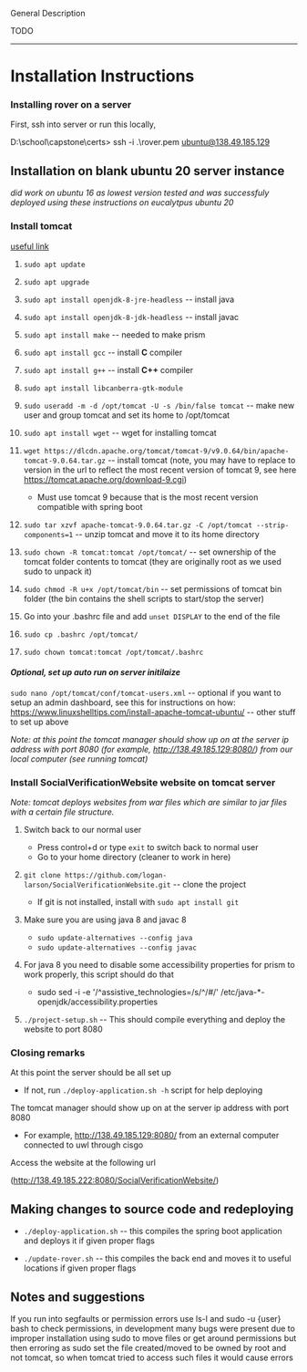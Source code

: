 General Description

TODO

---

# Installation Instructions


### Installing rover on a server

First, ssh into server or run this locally,

D:\school\capstone\certs> ssh -i .\rover.pem ubuntu@138.49.185.129

## Installation on blank ubuntu 20 server instance

*did work on ubuntu 16 as lowest version tested and was successfuly deployed using these instructions on eucalytpus ubuntu 20*

### Install tomcat

[useful link](https://computingforgeeks.com/install-apache-tomcat-on-ubuntu-linux/#:~:text=%20Install%20Apache%20Tomcat%2010%20on%20Ubuntu%2020.04%7C18.04,Apache%20Tomcat%2010%20on%20Ubuntu%2020.04%2F18.04%20More%20)

1. `sudo apt update`

2. `sudo apt upgrade`

3. `sudo apt install openjdk-8-jre-headless` -- install java

4. `sudo apt install openjdk-8-jdk-headless` -- install javac

5. `sudo apt install make` -- needed to make prism

6. `sudo apt install gcc` -- install **C** compiler

7. `sudo apt install g++` -- install **C++** compiler

8. `sudo apt install libcanberra-gtk-module`

9. `sudo useradd -m -d /opt/tomcat -U -s /bin/false tomcat` -- make new user and group tomcat and set its home to /opt/tomcat

10. `sudo apt install wget` -- wget for installing tomcat

11. `wget https://dlcdn.apache.org/tomcat/tomcat-9/v9.0.64/bin/apache-tomcat-9.0.64.tar.gz` -- install tomcat (note, you may have to replace to version in the url to reflect the most recent version of tomcat 9, see here https://tomcat.apache.org/download-9.cgi)
    - Must use tomcat 9 because that is the most recent version compatible with spring boot

12. `sudo tar xzvf apache-tomcat-9.0.64.tar.gz -C /opt/tomcat --strip-components=1` -- unzip tomcat and move it to its home directory

13. `sudo chown -R tomcat:tomcat /opt/tomcat/` -- set ownership of the tomcat folder contents to tomcat (they are originally root as we used sudo to unpack it)

14. `sudo chmod -R u+x /opt/tomcat/bin` -- set permissions of tomcat bin folder (the bin contains the shell scripts to start/stop the server)

15. Go into your .bashrc file and add `unset DISPLAY` to the end of the file

16. `sudo cp .bashrc /opt/tomcat/`

17. `sudo chown tomcat:tomcat /opt/tomcat/.bashrc`

#### *Optional, set up auto run on server initilaize*
`sudo nano /opt/tomcat/conf/tomcat-users.xml` -- optional if you want to setup an admin dashboard, see this for instructions on how: https://www.linuxshelltips.com/install-apache-tomcat-ubuntu/
-- other stuff to set up above

*Note: at this point the tomcat manager should show up on at the server ip address with port 8080 (for example, http://138.49.185.129:8080/) from our local computer (see running tomcat)*

### Install SocialVerificationWebsite website on tomcat server
*Note: tomcat deploys websites from war files which are similar to jar files with a certain file structure.*

1. Switch back to our normal user
    - Press control+d or type `exit` to switch back to normal user
    - Go to your home directory (cleaner to work in here)

2. `git clone https://github.com/logan-larson/SocialVerificationWebsite.git` -- clone the project
    - If git is not installed, install with `sudo apt install git`

3. Make sure you are using java 8 and javac 8
    - `sudo update-alternatives --config java`
    - `sudo update-alternatives --config javac`

4. For java 8 you need to disable some accessibility properties for prism to work properly, this script should do that
    - sudo sed -i -e '/^assistive_technologies=/s/^/#/' /etc/java-*-openjdk/accessibility.properties

5. `./project-setup.sh` -- This should compile everything and deploy the website to port 8080


### Closing remarks

At this point the server should be all set up

- If not, run `./deploy-application.sh -h` script for help deploying

The tomcat manager should show up on at the server ip address with port 8080 

- For example, http://138.49.185.129:8080/ from an external computer connected to uwl through cisgo

Access the website at the following url

(http://138.49.185.222:8080/SocialVerificationWebsite/)

## Making changes to source code and redeploying

- `./deploy-application.sh` -- this compiles the spring boot application and deploys it if given proper flags

- `./update-rover.sh` -- this compiles the back end and moves it to useful locations if given proper flags

## Notes and suggestions

If you run into segfaults or permission errors use ls-l and sudo -u {user} bash to check permissions, in development many bugs were present due to improper installation using sudo to move files or get around permissions but then erroring as sudo set the file created/moved to be owned by root and not tomcat, so when tomcat tried to access such files it would cause errors
